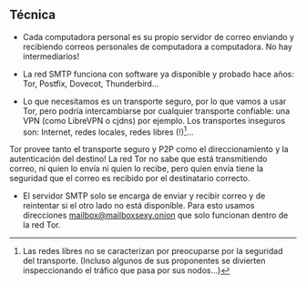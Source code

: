 ## Técnica

* Cada computadora personal es su propio servidor de correo enviando y recibiendo correos personales de computadora a computadora.  No hay intermediarios!

* La red SMTP funciona con software ya disponible y probado hace años: Tor, Postfix, Dovecot, Thunderbird...

* Lo que necesitamos es un transporte seguro, por lo que vamos a usar Tor, pero podría intercambiarse por cualquier transporte confiable: una VPN (como LibreVPN o cjdns) por ejemplo.  Los transportes inseguros son: Internet, redes locales, redes libres (!)[^redeslibres]...

[^redeslibres]: Las redes libres no se caracterizan por preocuparse por la seguridad del transporte.  (Incluso algunos de sus proponentes se divierten inspeccionando el tráfico que pasa por sus nodos...)

  Tor provee tanto el transporte seguro y P2P como el direccionamiento y la autenticación del destino!  La red Tor no sabe que está transmitiendo correo, ni quien lo envía ni quien lo recibe, pero quien envía tiene la seguridad que el correo es recibido por el destinatario correcto.

  * El servidor SMTP solo se encarga de enviar y recibir correo y de reintentar si el otro lado no está disponible.  Para esto usamos direcciones mailbox@mailboxsexy.onion que solo funcionan dentro de la red Tor.
